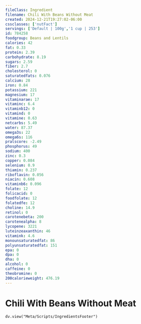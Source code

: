```yaml
---
fileClass: Ingredient
filename: Chili With Beans Without Meat
created: 2024-12-21T19:27:02-06:00
cssclasses: ['nutFact']
servings: ['Default | 100g','1 cup | 253']
id: 784258
foodgroup: Beans and Lentils
calories: 42
fat: 0.33
protein: 2.39
carbohydrate: 8.19
sugars: 2.59
fiber: 2.7
cholesterol: 0
saturatedfats: 0.076
calcium: 28
iron: 0.84
potassium: 221
magnesium: 17
vitaminarae: 17
vitaminc: 6.4
vitaminb12: 0
vitamind: 0
vitamine: 0.63
netcarbs: 5.49
water: 87.37
omega3s: 22
omega6s: 116
pralscore: -2.49
phosphorus: 49
sodium: 400
zinc: 0.3
copper: 0.084
selenium: 0.9
thiamin: 0.237
riboflavin: 0.056
niacin: 0.608
vitaminb6: 0.096
folate: 12
folicacid: 0
foodfolate: 12
folatedfe: 12
choline: 14.9
retinol: 0
carotenebeta: 200
carotenealpha: 8
lycopene: 3221
luteinzeaxanthin: 46
vitamink: 4.6
monounsaturatedfat: 86
polyunsaturatedfat: 151
epa: 0
dpa: 0
dha: 0
alcohol: 0
caffeine: 0
theobromine: 0
200calorieweight: 476.19
---
```


# Chili With Beans Without Meat

```dataviewjs
dv.view("Meta/Scripts/IngredientsFooter")
```